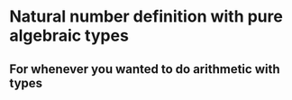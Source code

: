# Natural number definition with pure algebraic types

## For whenever you wanted to do arithmetic with types
